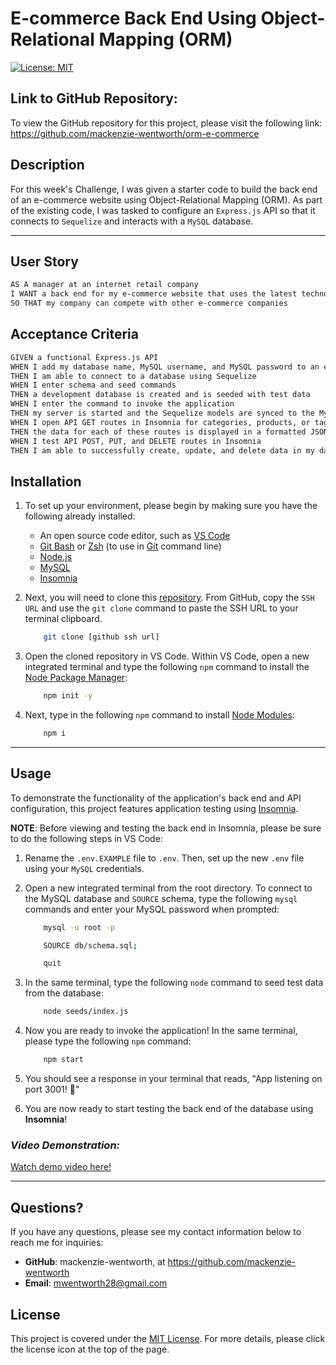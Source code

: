 # E-commerce Back End Using Object-Relational Mapping (ORM)

[![License: MIT](https://img.shields.io/badge/License-MIT-yellow.svg)](https://opensource.org/licenses/MIT)

## Link to GitHub Repository: 
To view the GitHub repository for this project, please visit the following link: https://github.com/mackenzie-wentworth/orm-e-commerce


## Description
For this week's Challenge, I was given a starter code to build the back end of an e-commerce website using Object-Relational Mapping (ORM). As part of the existing code, I was tasked to configure an `Express.js` API so that it connects to `Sequelize` and interacts with a `MySQL` database.  

---

## User Story

```md
AS A manager at an internet retail company
I WANT a back end for my e-commerce website that uses the latest technologies
SO THAT my company can compete with other e-commerce companies
```

## Acceptance Criteria

```md
GIVEN a functional Express.js API
WHEN I add my database name, MySQL username, and MySQL password to an environment variable file
THEN I am able to connect to a database using Sequelize
WHEN I enter schema and seed commands
THEN a development database is created and is seeded with test data
WHEN I enter the command to invoke the application
THEN my server is started and the Sequelize models are synced to the MySQL database
WHEN I open API GET routes in Insomnia for categories, products, or tags
THEN the data for each of these routes is displayed in a formatted JSON
WHEN I test API POST, PUT, and DELETE routes in Insomnia
THEN I am able to successfully create, update, and delete data in my database
```


## Installation
1. To set up your environment, please begin by making sure you have the following already installed:

    * An open source code editor, such as [VS Code](https://code.visualstudio.com/)
    * [Git Bash](https://www.educative.io/answers/how-to-install-git-bash-in-windows) or [Zsh](https://github.com/ohmyzsh/ohmyzsh/wiki/Installing-ZSH) (to use in [Git](https://github.com/git-guides/install-git) command line)
    * [Node.js](https://nodejs.org/en)
    * [MySQL](https://www.mysql.com/)
    * [Insomnia](https://docs.insomnia.rest/insomnia/install)

2. Next, you will need to clone this [repository](https://github.com/mackenzie-wentworth/orm-e-commerce). From GitHub, copy the `SSH URL` and use the `git clone` command to paste the SSH URL to your terminal clipboard. 

    ```bash
        git clone [github ssh url]
    ```

3. Open the cloned repository in VS Code. Within VS Code, open a new integrated terminal and type the following `npm` command to install the [Node Package Manager](https://www.npmjs.com/):

    ```bash
        npm init -y
    ```

4. Next, type in the following `npm` command to install [Node Modules](https://docs.npmjs.com/cli/v8/commands/npm-install):

    ```bash
        npm i
    ```

---

## Usage
To demonstrate the functionality of the application's back end and API configuration, this project features application testing using [Insomnia](https://docs.insomnia.rest/insomnia/install).

**NOTE**: Before viewing and testing the back end in Insomnia, please be sure to do the following steps in VS Code:

1. Rename the `.env.EXAMPLE` file to `.env`. Then, set up the new `.env` file using your `MySQL` credentials.
2. Open a new integrated terminal from the root directory. To connect to the MySQL database and `SOURCE` schema, type the following `mysql` commands and enter your MySQL password when prompted:

    ```bash
        mysql -u root -p
    ```

    ```bash
        SOURCE db/schema.sql;
    ```

    ```bash
        quit
    ```
3. In the same terminal, type the following `node` command to seed test data from the database:

    ```bash
        node seeds/index.js
    ```

4. Now you are ready to invoke the application! In the same terminal, please type the following `npm` command:

    ```bash
        npm start
    ```

5. You should see a response in your terminal that reads, "App listening on port 3001! 🚀"

6. You are now ready to start testing the back end of the database using **Insomnia**!

### *Video Demonstration:*
[Watch demo video here!](https://user-images.githubusercontent.com/122484637/235378020-27a2e05b-0b26-44ae-a5cf-9f4886f65d43.webm)

---

## Questions?
If you have any questions, please see my contact information below to reach me for inquiries:
* **GitHub**: mackenzie-wentworth, at https://github.com/mackenzie-wentworth
* **Email**: mwentworth28@gmail.com


## License
This project is covered under the [MIT License](./LICENSE). For more details, please click the license icon at the top of the page.
